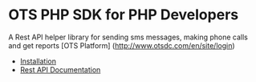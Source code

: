 
# OTS PHP SDK for PHP Developers 

A Rest API helper library for sending sms messages, making phone calls and get reports [OTS Platform] (http://www.otsdc.com/en/site/login)

* [Installation](https://github.com/otsdc/OTSPHPSDK/wiki/How-to-use-the-SDK)
* [Rest API Documentation](http://docs.digitalplatform.apiary.io/)
